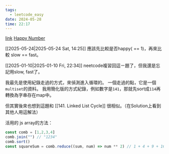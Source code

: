 ```yaml
---
tags:
  - leetcode_easy
date: 2024-05-28
time: 22:17
---
```

[link](https://leetcode.com/problems/happy-number/description/)
[Happy Number](https://neetcode.io/problems/non-cyclical-number)

[[2025-05-24|2025-05-24 Sat, 14:25]]
應該先比較是否happy( == 1)，再來比較 slow == fast。

[[2025-01-10|2025-01-10 Fri, 22:34]]
neetcode複習回這ㄧ題了，但我還是忘記用slow, fast了。

我最先是使用紀錄走過的方式，來偵測進入循環的。
一個走過的點，它是一個`multiset`的資料。
我用簡化版的方式紀錄，例如數字是`141`，那就先sort成`114`再轉換為字串存在map中。

但其實後來也想到這題和 [[141. Linked List Cycle]] 很相似。（在Solution上看到其他人用這解法）


活用的 js array的方法：
```js
const comb = [1,2,3,4]
comb.join("") // "1234"
comb.sort()
const squareSum = comb.reduce((sum, num) => num ** 2) // 1 + 4 + 9 + 16
```